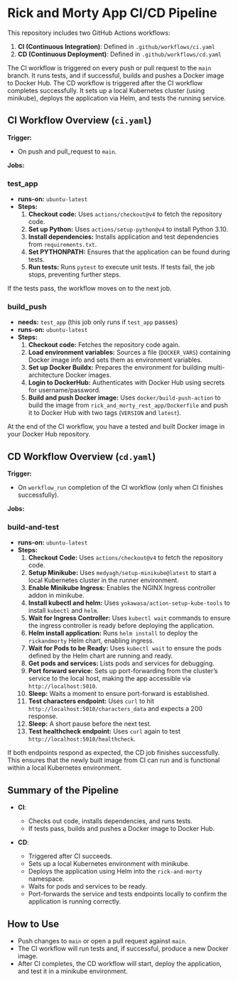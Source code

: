 # Rick and Morty App CI/CD Pipeline

This repository includes two GitHub Actions workflows:

1. **CI (Continuous Integration)**: Defined in `.github/workflows/ci.yaml`
2. **CD (Continuous Deployment)**: Defined in `.github/workflows/cd.yaml`

The CI workflow is triggered on every push or pull request to the `main` branch. It runs tests, and if successful, builds and pushes a Docker image to Docker Hub. The CD workflow is triggered after the CI workflow completes successfully. It sets up a local Kubernetes cluster (using minikube), deploys the application via Helm, and tests the running service.

## CI Workflow Overview (`ci.yaml`)

**Trigger:**
- On push and pull_request to `main`.

**Jobs:**

### test_app
- **runs-on:** `ubuntu-latest`
- **Steps:**
  1. **Checkout code:** Uses `actions/checkout@v4` to fetch the repository code.
  2. **Set up Python:** Uses `actions/setup-python@v4` to install Python 3.10.
  3. **Install dependencies:** Installs application and test dependencies from `requirements.txt`.
  4. **Set PYTHONPATH:** Ensures that the application can be found during tests.
  5. **Run tests:** Runs `pytest` to execute unit tests. If tests fail, the job stops, preventing further steps.

If the tests pass, the workflow moves on to the next job.

### build_push
- **needs:** `test_app` (this job only runs if `test_app` passes)
- **runs-on:** `ubuntu-latest`
- **Steps:**
  1. **Checkout code:** Fetches the repository code again.
  2. **Load environment variables:** Sources a file (`DOCKER_VARS`) containing Docker image info and sets them as environment variables.
  3. **Set up Docker Buildx:** Prepares the environment for building multi-architecture Docker images.
  4. **Login to DockerHub:** Authenticates with Docker Hub using secrets for username/password.
  5. **Build and push Docker image:** Uses `docker/build-push-action` to build the image from `rick_and_morty_rest_app/Dockerfile` and push it to Docker Hub with two tags (`VERSION` and `latest`).

At the end of the CI workflow, you have a tested and built Docker image in your Docker Hub repository.

## CD Workflow Overview (`cd.yaml`)

**Trigger:**
- On `workflow_run` completion of the CI workflow (only when CI finishes successfully).

**Jobs:**

### build-and-test
- **runs-on:** `ubuntu-latest`
- **Steps:**
  1. **Checkout Code:** Uses `actions/checkout@v4` to fetch the repository code.
  2. **Setup Minikube:** Uses `medyagh/setup-minikube@latest` to start a local Kubernetes cluster in the runner environment.
  3. **Enable Minikube Ingress:** Enables the NGINX Ingress controller addon in minikube.
  4. **Install kubectl and helm:** Uses `yokawasa/action-setup-kube-tools` to install `kubectl` and `helm`.
  5. **Wait for Ingress Controller:** Uses `kubectl wait` commands to ensure the ingress controller is ready before deploying the application.
  6. **Helm install application:** Runs `helm install` to deploy the `rickandmorty` Helm chart, enabling ingress.
  7. **Wait for Pods to be Ready:** Uses `kubectl wait` to ensure the pods defined by the Helm chart are running and ready.
  8. **Get pods and services:** Lists pods and services for debugging.
  9. **Port forward service:** Sets up port-forwarding from the cluster’s service to the local host, making the app accessible via `http://localhost:5010`.
  10. **Sleep:** Waits a moment to ensure port-forward is established.
  11. **Test characters endpoint:** Uses `curl` to hit `http://localhost:5010/characters_data` and expects a 200 response.
  12. **Sleep:** A short pause before the next test.
  13. **Test healthcheck endpoint:** Uses `curl` again to test `http://localhost:5010/healthcheck`.

If both endpoints respond as expected, the CD job finishes successfully. This ensures that the newly built image from CI can run and is functional within a local Kubernetes environment.

## Summary of the Pipeline

- **CI**:
  - Checks out code, installs dependencies, and runs tests.
  - If tests pass, builds and pushes a Docker image to Docker Hub.
  
- **CD**:
  - Triggered after CI succeeds.
  - Sets up a local Kubernetes environment with minikube.
  - Deploys the application using Helm into the `rick-and-morty` namespace.
  - Waits for pods and services to be ready.
  - Port-forwards the service and tests endpoints locally to confirm the application is running correctly.

## How to Use

- Push changes to `main` or open a pull request against `main`.
- The CI workflow will run tests and, if successful, produce a new Docker image.
- After CI completes, the CD workflow will start, deploy the application, and test it in a minikube environment.

